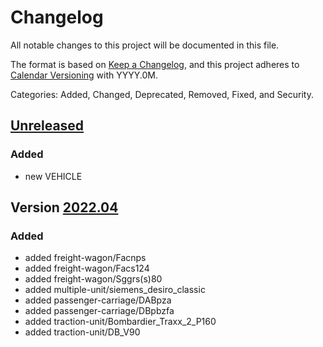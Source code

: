 # Changelog
All notable changes to this project will be documented in this file.

The format is based on [Keep a Changelog](https://keepachangelog.com/en/1.0.0/),
and this project adheres to [Calendar Versioning](https://calver.org) with YYYY.0M.

Categories: Added, Changed, Deprecated, Removed, Fixed, and Security.

## [Unreleased]

### Added
  
  * new VEHICLE


## Version [2022.04]

### Added

  * added freight-wagon/Facnps
  * added freight-wagon/Facs124
  * added freight-wagon/Sggrs(s)80
  * added multiple-unit/siemens_desiro_classic
  * added passenger-carriage/DABpza
  * added passenger-carriage/DBpbzfa
  * added traction-unit/Bombardier_Traxx_2_P160
  * added traction-unit/DB_V90


[Unreleased]: https://github.com/railtoolkit/rolling-stock-data/compare/2022.04...master
[2022.04]: https://github.com/railtoolkit/rolling-stock-data/releases/tag/2022.04